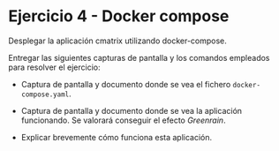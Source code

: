 # Ejercicio 4 - Docker compose

Desplegar la aplicación cmatrix utilizando docker-compose.

Entregar las siguientes capturas de pantalla y los comandos empleados para resolver el ejercicio:

- Captura de pantalla y documento donde se vea el fichero `docker-compose.yaml`.

- Captura de pantalla y documento donde se vea la aplicación funcionando. Se valorará conseguir el efecto *Greenrain*.

- Explicar brevemente cómo funciona esta aplicación.
